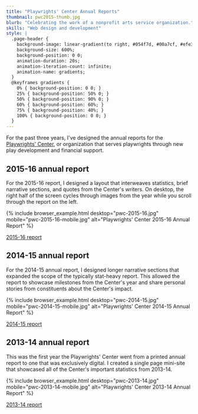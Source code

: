 ```yaml
---
title: "Playwrights' Center Annual Reports"
thumbnail: pwc2015-thumb.jpg
blurb: "Celebrating the work of a nonprofit arts service organization."
skills: "Web design and development"
style: |
  .page-header {
    background-image: linear-gradient(to right, #054f7d, #00a7cf, #efe348, #861a54, #054f7d) !important;
    background-size: 600%;    
    background-position: 0 0;
    animation-duration: 20s;
    animation-iteration-count: infinite;
    animation-name: gradients;
  }
  @keyframes gradients {
    0% { background-position: 0 0; }
    25% { background-position: 50% 0; }
    50% { background-position: 90% 0; }
    60% { background-position: 60%; }
    75% { background-position: 40%; }
    100% { background-position: 0 0; }
  }
---
```

For the past three years, I've designed the annual reports for the [Playwrights' Center][pwc], or organization that serves playwrights through new play development and financial support. 

## 2015-16 annual report

For the 2015-16 report, I designed a layout that interweaves statistics, brief narrative sections, and quotes from the Center's writers. On desktop, the right half of the screen cycles through images from the year while you scroll through the report on the left.

{% include browser_example.html desktop="pwc-2015-16.jpg" mobile="pwc-2015-16-mobile.jpg" alt="Playwrights' Center 2015-16 Annual Report" %}

<a href="https://pwcenter.org/annual-report/2015-16" class="button">2015-16 report</a>

## 2014-15 annual report

For the 2014-15 annual report, I designed longer narrative sections that expanded the scope of the typically stat-heavy report. This allowed the report to showcase milestones from the Center's year and share personal stories from constituents about the Center's impact.

{% include browser_example.html desktop="pwc-2014-15.jpg" mobile="pwc-2014-15-mobile.jpg" alt="Playwrights' Center 2014-15 Annual Report" %}

<a href="https://pwcenter.org/annual-report/2014-15" class="button">2014-15 report</a>

## 2013-14 annual report

This was the first year the Playwrights' Center went from a printed annual report to one that was exclusively digital. I created a single page mini-site that showcased all of the Center's important statistics from 2013-14.

{% include browser_example.html desktop="pwc-2013-14.jpg" mobile="pwc-2013-14-mobile.jpg" alt="Playwrights' Center 2013-14 Annual Report" %}

<a href="https://pwcenter.org/annual-report/2013-14" class="button">2013-14 report</a>

[pwc]: https://pwcenter.org